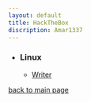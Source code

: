 ```yaml
---
layout: default
title: HackTheBox
discription: Amar1337
---
```


- ### Linux
    - [<p1> Writer </p1>](./boxes/writer-htb.html)


[back to main page](./)
